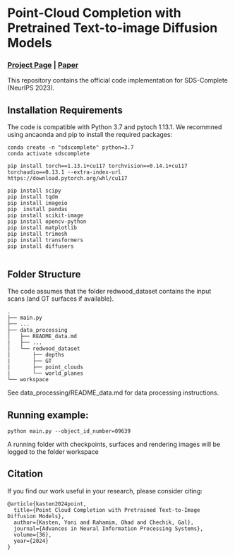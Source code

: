 # Point-Cloud Completion with Pretrained Text-to-image Diffusion Models
### [Project Page](https://sds-complete.github.io/) | [Paper](https://arxiv.org/pdf/2306.10533.pdf) 


This repository contains the official code implementation for SDS-Complete (NeurIPS 2023). 




## Installation Requirements
The code is compatible with Python 3.7 and pytoch 1.13.1. We recommned using ancaonda and pip to install the required packages:
```
conda create -n "sdscomplete" python=3.7
conda activate sdscomplete

pip install torch==1.13.1+cu117 torchvision==0.14.1+cu117 torchaudio==0.13.1 --extra-index-url https://download.pytorch.org/whl/cu117

pip install scipy
pip install tqdm
pip install imageio
pip  install pandas
pip install scikit-image
pip install opencv-python
pip install matplotlib
pip install trimesh
pip install transformers
pip install diffusers


```

## Folder Structure
The code assumes that the folder redwood_dataset contains the input scans (and GT surfaces if available).  
```
.
├── main.py
├── ...
├── data_processing                    
│   ├── README_data.md
|   ├── ...      
│   └── redwood_dataset        
|       ├── depths
|       ├── GT
|       ├── point_clouds
|       └── world_planes            
└── workspace

```
See data_processing/README_data.md  for data processing instructions.


## Running example: 

```
python main.py --object_id_number=09639
```
A running folder with checkpoints, surfaces and rendering images will be logged to the folder workspace


## Citation
If you find our work useful in your research, please consider citing:
```
@article{kasten2024point,
  title={Point Cloud Completion with Pretrained Text-to-Image Diffusion Models},
  author={Kasten, Yoni and Rahamim, Ohad and Chechik, Gal},
  journal={Advances in Neural Information Processing Systems},
  volume={36},
  year={2024}
}
```